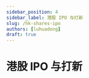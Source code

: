 ```yaml
---
sidebar_position: 4
sidebar_label: 港股 IPO 与打新
slug: /hk-shares-ipo
authors: [luhuadong]
draft: true
---
```


# 港股 IPO 与打新


